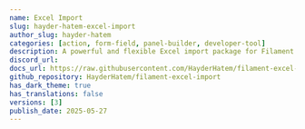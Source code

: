 ```yaml
---
name: Excel Import
slug: hayder-hatem-excel-import
author_slug: hayder-hatem
categories: [action, form-field, panel-builder, developer-tool]
description: A powerful and flexible Excel import package for Filament that extends the native import functionality with enhanced features, better error handling, and comprehensive validation.
discord_url: 
docs_url: https://raw.githubusercontent.com/HayderHatem/filament-excel-import/main/README.md
github_repository: HayderHatem/filament-excel-import
has_dark_theme: true
has_translations: false
versions: [3]
publish_date: 2025-05-27
---
```

